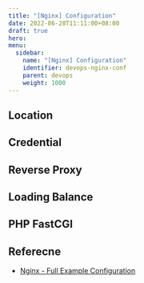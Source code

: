 ```yaml
---
title: "[Nginx] Configuration"
date: 2022-06-28T11:11:00+08:00
draft: true
hero: 
menu:
  sidebar:
    name: "[Nginx] Configuration"
    identifier: devops-nginx-conf
    parent: devops
    weight: 1000
---
```

## Location 
## Credential
## Reverse Proxy
## Loading Balance
## PHP FastCGI
## Referecne
- [Nginx - Full Example Configuration](https://www.nginx.com/resources/wiki/start/topics/examples/full/)